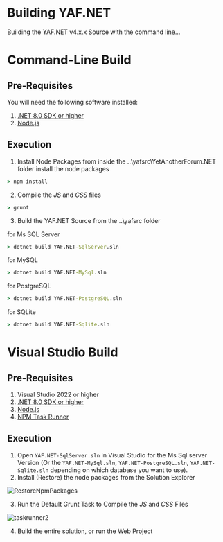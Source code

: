 # Building YAF.NET

Building the YAF.NET v4.x.x Source with the command line...

# Command-Line Build

## Pre-Requisites

You will need the following software installed:

1. [.NET 8.0 SDK or higher](https://dotnet.microsoft.com/download/visual-studio-sdks)
2. [Node.js](https://nodejs.org/en/download/current)

## Execution

1. Install Node Packages
from inside the ..\yafsrc\YetAnotherForum.NET folder install the node packages

``` cmd
> npm install
```

2. Compile the *JS* and *CSS* files

``` cmd
> grunt
```

3. Build the YAF.NET Source from the ..\yafsrc folder

for Ms SQL Server

``` cmd
> dotnet build YAF.NET-SqlServer.sln
```

for MySQL

``` cmd
> dotnet build YAF.NET-MySql.sln
```

for PostgreSQL

``` cmd
> dotnet build YAF.NET-PostgreSQL.sln
```

for SQLite

``` cmd
> dotnet build YAF.NET-Sqlite.sln
```

# Visual Studio Build

## Pre-Requisites

1. Visual Studio 2022 or higher
2. [.NET 8.0 SDK or higher](https://dotnet.microsoft.com/download/visual-studio-sdks)
3. [Node.js](https://nodejs.org/en/download/current)
4. [NPM Task Runner](https://marketplace.visualstudio.com/items?itemName=MadsKristensen.NPMTaskRunner)

## Execution

1. Open `YAF.NET-SqlServer.sln` in Visual Studio for the Ms Sql server Version (Or the `YAF.NET-MySql.sln`, `YAF.NET-PostgreSQL.sln`, `YAF.NET-Sqlite.sln` depending on which database you want to use).
2. Install (Restore) the node packages from the Solution Explorer

![RestoreNpmPackages](https://github.com/YAFNET/YAFNET/assets/722575/356f6944-d245-48bb-b0a1-5f847af5094b)

3. Run the Default Grunt Task to Compile the *JS* and *CSS* Files

![taskrunner2](https://github.com/YAFNET/YAFNET/assets/722575/a67bd6da-f17f-4a09-a721-c5658f591992)

4. Build the entire solution, or run the Web Project
